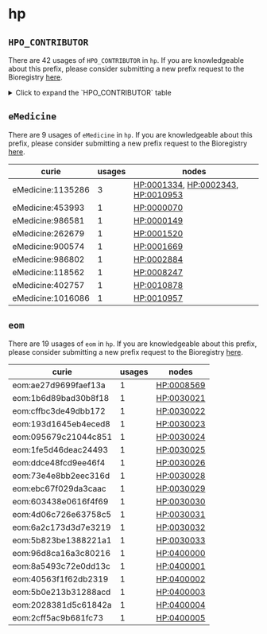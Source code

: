 # hp

## `HPO_CONTRIBUTOR`

There are 42 usages of `HPO_CONTRIBUTOR` in `hp`.
If you are knowledgeable about this prefix, please consider submitting a new prefix
request to the Bioregistry [here](https://github.com/biopragmatics/bioregistry/issues/new?assignees=cthoyt&labels=New%2CPrefix&template=new-prefix.yml&title=%5BResource%5D%3A%20HPO_CONTRIBUTOR).

<details>
<summary>Click to expand the `HPO_CONTRIBUTOR` table</summary>

| curie                                |   usages | nodes                                                                                                                                                                                                                                                                                            |
|--------------------------------------|----------|--------------------------------------------------------------------------------------------------------------------------------------------------------------------------------------------------------------------------------------------------------------------------------------------------|
| HPO_CONTRIBUTOR:DDD_dbrown           |      143 | [HP:0001631](http://purl.obolibrary.org/obo/HP_0001631), [HP:0001651](http://purl.obolibrary.org/obo/HP_0001651), [HP:0001655](http://purl.obolibrary.org/obo/HP_0001655), [HP:0001660](http://purl.obolibrary.org/obo/HP_0001660), [HP:0001674](http://purl.obolibrary.org/obo/HP_0001674), ... |
| HPO_CONTRIBUTOR:jalbers              |       91 | [HP:0001326](http://purl.obolibrary.org/obo/HP_0001326), [HP:0002123](http://purl.obolibrary.org/obo/HP_0002123), [HP:0002133](http://purl.obolibrary.org/obo/HP_0002133), [HP:0002392](http://purl.obolibrary.org/obo/HP_0002392), [HP:0007332](http://purl.obolibrary.org/obo/HP_0007332), ... |
| HPO_CONTRIBUTOR:UToronto_htrang      |       75 | [HP:0009808](http://purl.obolibrary.org/obo/HP_0009808), [HP:0012679](http://purl.obolibrary.org/obo/HP_0012679), [HP:0012681](http://purl.obolibrary.org/obo/HP_0012681), [HP:0012684](http://purl.obolibrary.org/obo/HP_0012684), [HP:0012685](http://purl.obolibrary.org/obo/HP_0012685), ... |
| HPO_CONTRIBUTOR:gcarletti            |       71 | [HP:0000573](http://purl.obolibrary.org/obo/HP_0000573), [HP:0001342](http://purl.obolibrary.org/obo/HP_0001342), [HP:0001987](http://purl.obolibrary.org/obo/HP_0001987), [HP:0001988](http://purl.obolibrary.org/obo/HP_0001988), [HP:0002148](http://purl.obolibrary.org/obo/HP_0002148), ... |
| HPO_CONTRIBUTOR:DDD_ncarter          |       42 | [HP:0000483](http://purl.obolibrary.org/obo/HP_0000483), [HP:0000528](http://purl.obolibrary.org/obo/HP_0000528), [HP:0000614](http://purl.obolibrary.org/obo/HP_0000614), [HP:0001142](http://purl.obolibrary.org/obo/HP_0001142), [HP:0007641](http://purl.obolibrary.org/obo/HP_0007641), ... |
| HPO_CONTRIBUTOR:Eurenomics_fschaefer |       32 | [HP:0000090](http://purl.obolibrary.org/obo/HP_0000090), [HP:0000096](http://purl.obolibrary.org/obo/HP_0000096), [HP:0000097](http://purl.obolibrary.org/obo/HP_0000097), [HP:0000107](http://purl.obolibrary.org/obo/HP_0000107), [HP:0000127](http://purl.obolibrary.org/obo/HP_0000127), ... |
| HPO_CONTRIBUTOR:Eurenomics_ewuehl    |       30 | [HP:0000074](http://purl.obolibrary.org/obo/HP_0000074), [HP:0000095](http://purl.obolibrary.org/obo/HP_0000095), [HP:0000111](http://purl.obolibrary.org/obo/HP_0000111), [HP:0000794](http://purl.obolibrary.org/obo/HP_0000794), [HP:0004734](http://purl.obolibrary.org/obo/HP_0004734), ... |
| HPO_CONTRIBUTOR:DDD_dfitzpatrick     |       17 | [HP:0011372](http://purl.obolibrary.org/obo/HP_0011372), [HP:0011377](http://purl.obolibrary.org/obo/HP_0011377), [HP:0011380](http://purl.obolibrary.org/obo/HP_0011380), [HP:0011381](http://purl.obolibrary.org/obo/HP_0011381), [HP:0011382](http://purl.obolibrary.org/obo/HP_0011382), ... |
| HPO_CONTRIBUTOR:RGD_sjwang           |       13 | [HP:0031414](http://purl.obolibrary.org/obo/HP_0031414), [HP:0031415](http://purl.obolibrary.org/obo/HP_0031415), [HP:0031419](http://purl.obolibrary.org/obo/HP_0031419), [HP:0031424](http://purl.obolibrary.org/obo/HP_0031424), [HP:0031425](http://purl.obolibrary.org/obo/HP_0031425), ... |
| HPO_CONTRIBUTOR:UToronto_bgallinger  |       12 | [HP:0030125](http://purl.obolibrary.org/obo/HP_0030125), [HP:0030277](http://purl.obolibrary.org/obo/HP_0030277), [HP:0030279](http://purl.obolibrary.org/obo/HP_0030279), [HP:0030282](http://purl.obolibrary.org/obo/HP_0030282), [HP:0030283](http://purl.obolibrary.org/obo/HP_0030283), ... |
| HPO_CONTRIBUTOR:KI_phemming          |       11 | [HP:0001298](http://purl.obolibrary.org/obo/HP_0001298), [HP:0002922](http://purl.obolibrary.org/obo/HP_0002922), [HP:0003785](http://purl.obolibrary.org/obo/HP_0003785), [HP:0006976](http://purl.obolibrary.org/obo/HP_0006976), [HP:0007074](http://purl.obolibrary.org/obo/HP_0007074), ... |
| HPO_CONTRIBUTOR:cmiller              |       11 | [HP:0030129](http://purl.obolibrary.org/obo/HP_0030129), [HP:0030130](http://purl.obolibrary.org/obo/HP_0030130), [HP:0030131](http://purl.obolibrary.org/obo/HP_0030131), [HP:0030132](http://purl.obolibrary.org/obo/HP_0030132), [HP:0030133](http://purl.obolibrary.org/obo/HP_0030133), ... |
| HPO_CONTRIBUTOR:RGD_gthayman         |       11 | [HP:0031817](http://purl.obolibrary.org/obo/HP_0031817), [HP:0031820](http://purl.obolibrary.org/obo/HP_0031820), [HP:0031831](http://purl.obolibrary.org/obo/HP_0031831), [HP:0031835](http://purl.obolibrary.org/obo/HP_0031835), [HP:0031836](http://purl.obolibrary.org/obo/HP_0031836), ... |
| HPO_CONTRIBUTOR:GOC_MG               |       11 | [HP:0430000](http://purl.obolibrary.org/obo/HP_0430000), [HP:0430002](http://purl.obolibrary.org/obo/HP_0430002), [HP:0430003](http://purl.obolibrary.org/obo/HP_0430003), [HP:0430005](http://purl.obolibrary.org/obo/HP_0430005), [HP:0430006](http://purl.obolibrary.org/obo/HP_0430006), ... |
| HPO_CONTRIBUTOR:UK_rheller           |       10 | [HP:0030195](http://purl.obolibrary.org/obo/HP_0030195), [HP:0030198](http://purl.obolibrary.org/obo/HP_0030198), [HP:0030199](http://purl.obolibrary.org/obo/HP_0030199), [HP:0030200](http://purl.obolibrary.org/obo/HP_0030200), [HP:0030201](http://purl.obolibrary.org/obo/HP_0030201), ... |
| HPO_CONTRIBUTOR:DDD_mbitner-glidicz  |        9 | [HP:0008609](http://purl.obolibrary.org/obo/HP_0008609), [HP:0011374](http://purl.obolibrary.org/obo/HP_0011374), [HP:0011376](http://purl.obolibrary.org/obo/HP_0011376), [HP:0011378](http://purl.obolibrary.org/obo/HP_0011378), [HP:0011379](http://purl.obolibrary.org/obo/HP_0011379), ... |
| HPO_CONTRIBUTOR:DDD_tkuijpers        |        8 | [HP:0002206](http://purl.obolibrary.org/obo/HP_0002206), [HP:0011920](http://purl.obolibrary.org/obo/HP_0011920), [HP:0011921](http://purl.obolibrary.org/obo/HP_0011921), [HP:0011945](http://purl.obolibrary.org/obo/HP_0011945), [HP:0011948](http://purl.obolibrary.org/obo/HP_0011948), ... |
| HPO_CONTRIBUTOR:DDD_jhurst           |        5 | [HP:0000220](http://purl.obolibrary.org/obo/HP_0000220), [HP:0011338](http://purl.obolibrary.org/obo/HP_0011338), [HP:0011341](http://purl.obolibrary.org/obo/HP_0011341), [HP:0011820](http://purl.obolibrary.org/obo/HP_0011820), [HP:0100731](http://purl.obolibrary.org/obo/HP_0100731), ... |
| HPO_CONTRIBUTOR:ICM_PCaroppo         |        5 | [HP:0030216](http://purl.obolibrary.org/obo/HP_0030216), [HP:0030217](http://purl.obolibrary.org/obo/HP_0030217), [HP:0030218](http://purl.obolibrary.org/obo/HP_0030218), [HP:0030219](http://purl.obolibrary.org/obo/HP_0030219), [HP:0030220](http://purl.obolibrary.org/obo/HP_0030220), ... |
| HPO_CONTRIBUTOR:UKT_rschuele         |        4 | [HP:0002061](http://purl.obolibrary.org/obo/HP_0002061), [HP:0002066](http://purl.obolibrary.org/obo/HP_0002066), [HP:0002078](http://purl.obolibrary.org/obo/HP_0002078), [HP:0030181](http://purl.obolibrary.org/obo/HP_0030181)                                                               |
| HPO_CONTRIBUTOR:GC_HPE               |        3 | [HP:0002507](http://purl.obolibrary.org/obo/HP_0002507), [HP:0006870](http://purl.obolibrary.org/obo/HP_0006870), [HP:0006988](http://purl.obolibrary.org/obo/HP_0006988)                                                                                                                        |
| HPO_CONTRIBUTOR:jbaets               |        3 | [HP:0003130](http://purl.obolibrary.org/obo/HP_0003130), [HP:0007233](http://purl.obolibrary.org/obo/HP_0007233), [HP:0030176](http://purl.obolibrary.org/obo/HP_0030176)                                                                                                                        |
| HPO_CONTRIBUTOR:vkumar               |        3 | [HP:0010693](http://purl.obolibrary.org/obo/HP_0010693), [HP:0010920](http://purl.obolibrary.org/obo/HP_0010920), [HP:0010921](http://purl.obolibrary.org/obo/HP_0010921)                                                                                                                        |
| HPO_CONTRIBUTOR:CINEAS_asollie       |        3 | [HP:0012775](http://purl.obolibrary.org/obo/HP_0012775), [HP:0012776](http://purl.obolibrary.org/obo/HP_0012776), [HP:0012777](http://purl.obolibrary.org/obo/HP_0012777)                                                                                                                        |
| HPO_CONTRIBUTOR:RGD_SJWang           |        3 | [HP:0020182](http://purl.obolibrary.org/obo/HP_0020182), [HP:0020183](http://purl.obolibrary.org/obo/HP_0020183), [HP:0020184](http://purl.obolibrary.org/obo/HP_0020184)                                                                                                                        |
| HPO_CONTRIBUTOR:jbeats               |        3 | [HP:0030172](http://purl.obolibrary.org/obo/HP_0030172), [HP:0030174](http://purl.obolibrary.org/obo/HP_0030174), [HP:0030175](http://purl.obolibrary.org/obo/HP_0030175)                                                                                                                        |
| HPO_CONTRIBUTOR:UNCL_mbertoli        |        3 | [HP:0030192](http://purl.obolibrary.org/obo/HP_0030192), [HP:0030196](http://purl.obolibrary.org/obo/HP_0030196), [HP:0030209](http://purl.obolibrary.org/obo/HP_0030209)                                                                                                                        |
| HPO_CONTRIBUTOR:UKB_tklockgether     |        2 | [HP:0001269](http://purl.obolibrary.org/obo/HP_0001269), [HP:0030180](http://purl.obolibrary.org/obo/HP_0030180)                                                                                                                                                                                 |
| HPO_CONTRIBUTOR:UNCL_tevangelista    |        2 | [HP:0030193](http://purl.obolibrary.org/obo/HP_0030193), [HP:0030211](http://purl.obolibrary.org/obo/HP_0030211)                                                                                                                                                                                 |
| HPO_CONTRIBUTOR:RGD_gth              |        2 | [HP:0031421](http://purl.obolibrary.org/obo/HP_0031421), [HP:0031423](http://purl.obolibrary.org/obo/HP_0031423)                                                                                                                                                                                 |
| HPO_CONTRIBUTOR:zaferyueksel         |        1 | [HP:0002075](http://purl.obolibrary.org/obo/HP_0002075)                                                                                                                                                                                                                                          |
| HPO_CONTRIBUTOR:gcarlotti            |        1 | [HP:0003218](http://purl.obolibrary.org/obo/HP_0003218)                                                                                                                                                                                                                                          |
| HPO_CONTRIBUTOR:IMM_tkuijpers        |        1 | [HP:0006528](http://purl.obolibrary.org/obo/HP_0006528)                                                                                                                                                                                                                                          |
| HPO_CONTRIBUTOR:fprobst              |        1 | [HP:0007937](http://purl.obolibrary.org/obo/HP_0007937)                                                                                                                                                                                                                                          |
| HPO_CONTRIBUTOR:mengelstad           |        1 | [HP:0010289](http://purl.obolibrary.org/obo/HP_0010289)                                                                                                                                                                                                                                          |
| HPO_CONTRIBUTOR:dfitzpatrick         |        1 | [HP:0011375](http://purl.obolibrary.org/obo/HP_0011375)                                                                                                                                                                                                                                          |
| HPO_CONTRIBUTOR:DDD_jcampbell        |        1 | [HP:0011835](http://purl.obolibrary.org/obo/HP_0011835)                                                                                                                                                                                                                                          |
| HPO_CONTRIBUTOR:Eurenomics_eweuehl   |        1 | [HP:0012595](http://purl.obolibrary.org/obo/HP_0012595)                                                                                                                                                                                                                                          |
| HPO_CONTRIBUTOR:tevangelista         |        1 | [HP:0030207](http://purl.obolibrary.org/obo/HP_0030207)                                                                                                                                                                                                                                          |
| HPO_CONTRIBUTOR:jdavis               |        1 | [HP:0030753](http://purl.obolibrary.org/obo/HP_0030753)                                                                                                                                                                                                                                          |
| HPO_CONTRIBUTOR:NSTRN_jmiller        |        1 | [HP:0033088](http://purl.obolibrary.org/obo/HP_0033088)                                                                                                                                                                                                                                          |
| HPO_CONTRIBUTOR:ucbasharo            |        1 | [HP:0550004](http://purl.obolibrary.org/obo/HP_0550004)                                                                                                                                                                                                                                          |

</details>

## `eMedicine`

There are 9 usages of `eMedicine` in `hp`.
If you are knowledgeable about this prefix, please consider submitting a new prefix
request to the Bioregistry [here](https://github.com/biopragmatics/bioregistry/issues/new?assignees=cthoyt&labels=New%2CPrefix&template=new-prefix.yml&title=%5BResource%5D%3A%20eMedicine).

| curie             |   usages | nodes                                                                                                                                                                     |
|-------------------|----------|---------------------------------------------------------------------------------------------------------------------------------------------------------------------------|
| eMedicine:1135286 |        3 | [HP:0001334](http://purl.obolibrary.org/obo/HP_0001334), [HP:0002343](http://purl.obolibrary.org/obo/HP_0002343), [HP:0010953](http://purl.obolibrary.org/obo/HP_0010953) |
| eMedicine:453993  |        1 | [HP:0000070](http://purl.obolibrary.org/obo/HP_0000070)                                                                                                                   |
| eMedicine:986581  |        1 | [HP:0000149](http://purl.obolibrary.org/obo/HP_0000149)                                                                                                                   |
| eMedicine:262679  |        1 | [HP:0001520](http://purl.obolibrary.org/obo/HP_0001520)                                                                                                                   |
| eMedicine:900574  |        1 | [HP:0001669](http://purl.obolibrary.org/obo/HP_0001669)                                                                                                                   |
| eMedicine:986802  |        1 | [HP:0002884](http://purl.obolibrary.org/obo/HP_0002884)                                                                                                                   |
| eMedicine:118562  |        1 | [HP:0008247](http://purl.obolibrary.org/obo/HP_0008247)                                                                                                                   |
| eMedicine:402757  |        1 | [HP:0010878](http://purl.obolibrary.org/obo/HP_0010878)                                                                                                                   |
| eMedicine:1016086 |        1 | [HP:0010957](http://purl.obolibrary.org/obo/HP_0010957)                                                                                                                   |

## `eom`

There are 19 usages of `eom` in `hp`.
If you are knowledgeable about this prefix, please consider submitting a new prefix
request to the Bioregistry [here](https://github.com/biopragmatics/bioregistry/issues/new?assignees=cthoyt&labels=New%2CPrefix&template=new-prefix.yml&title=%5BResource%5D%3A%20eom).

| curie                |   usages | nodes                                                   |
|----------------------|----------|---------------------------------------------------------|
| eom:ae27d9699faef13a |        1 | [HP:0008569](http://purl.obolibrary.org/obo/HP_0008569) |
| eom:1b6d89bad30b8f18 |        1 | [HP:0030021](http://purl.obolibrary.org/obo/HP_0030021) |
| eom:cffbc3de49dbb172 |        1 | [HP:0030022](http://purl.obolibrary.org/obo/HP_0030022) |
| eom:193d1645eb4eced8 |        1 | [HP:0030023](http://purl.obolibrary.org/obo/HP_0030023) |
| eom:095679c21044c851 |        1 | [HP:0030024](http://purl.obolibrary.org/obo/HP_0030024) |
| eom:1fe5d46deac24493 |        1 | [HP:0030025](http://purl.obolibrary.org/obo/HP_0030025) |
| eom:ddce48fcd9ee46f4 |        1 | [HP:0030026](http://purl.obolibrary.org/obo/HP_0030026) |
| eom:73e4e8bb2eec316d |        1 | [HP:0030028](http://purl.obolibrary.org/obo/HP_0030028) |
| eom:ebc67f029da3caac |        1 | [HP:0030029](http://purl.obolibrary.org/obo/HP_0030029) |
| eom:603438e0616f4f69 |        1 | [HP:0030030](http://purl.obolibrary.org/obo/HP_0030030) |
| eom:4d06c726e63758c5 |        1 | [HP:0030031](http://purl.obolibrary.org/obo/HP_0030031) |
| eom:6a2c173d3d7e3219 |        1 | [HP:0030032](http://purl.obolibrary.org/obo/HP_0030032) |
| eom:5b823be1388221a1 |        1 | [HP:0030033](http://purl.obolibrary.org/obo/HP_0030033) |
| eom:96d8ca16a3c80216 |        1 | [HP:0400000](http://purl.obolibrary.org/obo/HP_0400000) |
| eom:8a5493c72e0dd13c |        1 | [HP:0400001](http://purl.obolibrary.org/obo/HP_0400001) |
| eom:40563f1f62db2319 |        1 | [HP:0400002](http://purl.obolibrary.org/obo/HP_0400002) |
| eom:5b0e213b31288acd |        1 | [HP:0400003](http://purl.obolibrary.org/obo/HP_0400003) |
| eom:2028381d5c61842a |        1 | [HP:0400004](http://purl.obolibrary.org/obo/HP_0400004) |
| eom:2cff5ac9b681fc73 |        1 | [HP:0400005](http://purl.obolibrary.org/obo/HP_0400005) |


